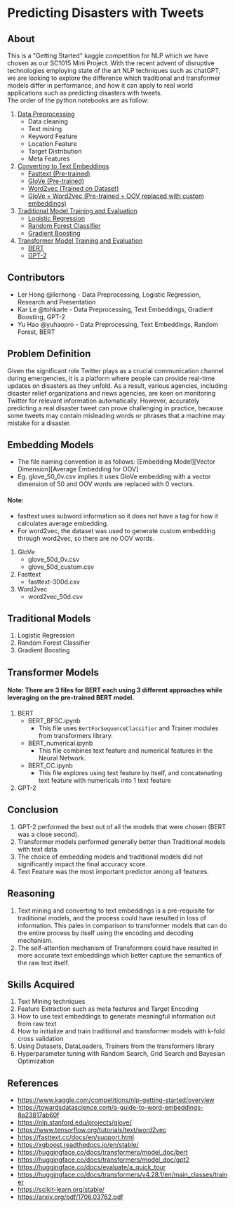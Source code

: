 # Predicting Disasters with Tweets

## About
This is a "Getting Started" kaggle competition for NLP which we have chosen as our SC1015 Mini Project.
With the recent advent of disruptive technologies employing state of the art NLP techniques such as chatGPT, we are looking to explore the difference which traditional and transformer models differ in performance, and how it can apply to real world applications such as predicting disasters with tweets.
<br>The order of the python notebooks are as follow:

1. [Data Preprocessing](https://github.com/tohkarle/SC1015-mini-project/blob/main/data_preprocessing.ipynb)
    - Data cleaning
    - Text mining
    - Keyword Feature 
    - Location Feature 
    - Target Distribution 
    - Meta Features 
2. [Converting to Text Embeddings](https://github.com/tohkarle/SC1015-mini-project/tree/main/word_embeddings)  
    - [Fasttext (Pre-trained)](https://github.com/tohkarle/SC1015-mini-project/blob/main/word_embeddings/glove_fasttext.ipynb)
    - [GloVe (Pre-trained)](https://github.com/tohkarle/SC1015-mini-project/blob/main/word_embeddings/glove_fasttext.ipynb)
    - [Word2vec (Trained on Dataset)](https://github.com/tohkarle/SC1015-mini-project/blob/main/word_embeddings/word2vec.ipynb)
    - [GloVe + Word2vec (Pre-trained + OOV replaced with custom embeddings)](https://github.com/tohkarle/SC1015-mini-project/blob/main/word_embeddings/glove_fasttext.ipynb)
3. [Traditional Model Training and Evaluation](https://github.com/tohkarle/SC1015-mini-project/tree/main/traditional_models)
    - [Logistic Regression](https://github.com/nicklimmm/movie-analysis/blob/main/traditional_models/logistic-regression.ipynb)
    - [Random Forest Classifier](https://github.com/tohkarle/SC1015-mini-project/blob/main/traditional_models/random-forest.ipynb)
    - [Gradient Boosting](https://github.com/tohkarle/SC1015-mini-project/blob/main/traditional_models/gradient_boosting.ipynb)
4. [Transformer Model Training and Evaluation](https://github.com/tohkarle/SC1015-mini-project/tree/main/transformer_models)
    - [BERT](https://github.com/nicklimmm/movie-analysis/blob/main/transformer_models/BERT.ipynb)
    - [GPT-2](https://github.com/nicklimmm/movie-analysis/blob/main/transformer_models/GPT2.ipynb)
    
## Contributors

- Ler Hong @llerhong - Data Preprocessing, Logistic Regression, Research and Presentation
- Kar Le @tohkarle - Data Preprocessing, Text Embeddings, Gradient Boosting, GPT-2
- Yu Hao @yuhaopro - Data Preprocessing, Text Embeddings, Random Forest, BERT

## Problem Definition

Given the significant role Twitter plays as a crucial communication channel during emergencies, it is a platform where people can provide real-time updates on disasters as they unfold. As a result, various agencies, including disaster relief organizations and news agencies, are keen on monitoring Twitter for relevant information automatically. However, accurately predicting a real disaster tweet can prove challenging in practice, because some tweets may contain misleading words or phrases that a machine may mistake for a disaster. 

## Embedding Models

- The file naming convention is as follows: [Embedding Model][Vector Dimension][Average Embedding for OOV]
- Eg. glove_50_0v.csv implies it uses GloVe embedding with a vector dimension of 50 and OOV words are replaced with 0 vectors.
#### Note:
- fasttext uses subword information so it does not have a tag for how it calculates average embedding.
- For word2vec, the dataset was used to generate custom embedding through word2vec, so there are no OOV words.

1. GloVe
    - glove_50d_0v.csv
    - glove_50d_custom.csv
3. Fasttext
    - fasttext-300d.csv 
5. Word2vec
    -  word2vec_50d.csv

## Traditional Models 

1. Logistic Regression
2. Random Forest Classifier
3. Gradient Boosting

## Transformer Models

#### Note: There are 3 files for BERT each using 3 different approaches while leveraging on the pre-trained BERT model. 
    

1. BERT
    - BERT_BFSC.ipynb
        - This file uses `BertForSequenceClassifier` and Trainer modules from transformers library. 
    - BERT_numerical.ipynb
        - This file combines text feature and numerical features in the Neural Network.
    - BERT_CC.ipynb
        - This file explores using text feature by itself, and concatenating text feature with numericals into 1 text feature
2. GPT-2

## Conclusion

1. GPT-2 performed the best out of all the models that were chosen (BERT was a close second).
2. Transformer models performed generally better than Traditional models with text data.
3. The choice of embedding models and traditional models did not significantly impact the final accuracy score.
4. Text Feature was the most important predictor among all features.

## Reasoning
1. Text mining and converting to text embeddings is a pre-requisite for traditional models, and the process could have resulted in loss of information. This pales in comparison to transformer models that can do the entire process by itself using the encoding and decoding mechanism.
2. The self-attention mechanism of Transformers could have resulted in more accurate text embeddings which better capture the semantics of the raw text itself.

## Skills Acquired
1. Text Mining techniques
2. Feature Extraction such as meta features and Target Encoding
3. How to use text embeddings to generate meaningful information out from raw text
4. How to initialize and train traditional and transformer models with k-fold cross validation
5. Using Datasets, DataLoaders, Trainers from the transformers library
6. Hyperparameter tuning with Random Search, Grid Search and Bayesian Optimization

## References
- https://www.kaggle.com/competitions/nlp-getting-started/overview
- https://towardsdatascience.com/a-guide-to-word-embeddings-8a23817ab60f
- https://nlp.stanford.edu/projects/glove/
- https://www.tensorflow.org/tutorials/text/word2vec
- https://fasttext.cc/docs/en/support.html
- https://xgboost.readthedocs.io/en/stable/
- https://huggingface.co/docs/transformers/model_doc/bert
- https://huggingface.co/docs/transformers/model_doc/gpt2
- https://huggingface.co/docs/evaluate/a_quick_tour
- https://huggingface.co/docs/transformers/v4.28.1/en/main_classes/trainer
- https://scikit-learn.org/stable/
- https://arxiv.org/pdf/1706.03762.pdf



